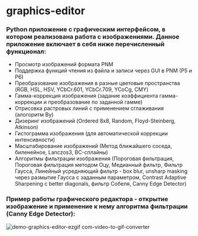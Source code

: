 
# graphics-editor
### Python приложение с графическим интерфейсом, в котором реализована работа с изображениями. Данное приложение включает в себя ниже перечисленный функционал:
* Просмотр изображений формата PNM
* Поддержка функций чтения из файла и записи через GUI в PNM (P5 и P6)
* Преобразование изображения в разные цветовые пространства (RGB, HSL, HSV, YCbCr.601, YCbCr.709, YCoCg, CMY)
* Гамма-коррекция изображения (задание коэффициента гамма-коррекции и преобразование по заданной гамме)
* Отрисовка растровых линий с применением сглаживания (алогоритм Ву)
* Дизеринг изображений (Ordered 8x8, Random, Floyd-Steinberg, Atkinson)
* Гистограмма изображения (для автоматической коррекции интенсивности)
* Масштабирование изображений (Метод ближайшего соседа, биленейное, Lanczos3, BC-сплайны)
* Алгоритмы фильтрации изображения (Пороговая фильтрация, Пороговая фильтрация методом Оцу, Медианный фильтр, Фильтр Гаусса, Линейный усредняющий фильтр - box blur, unsharp masking через размытие Гаусса с заданным параметром, Contrast Adaptive Sharpening с better diagonals, фильтр Собеля, Canny Edge Detector)

### Пример работы графического редактора - открытие изображение и применение к нему алгоритма фильтрации (Canny Edge Detector):
![demo-graphics-editor-ezgif com-video-to-gif-converter](https://github.com/DKurepin/graphics-editor/assets/91544570/e2fa83b9-79d8-4090-9fd5-1505b07a5bcc)
